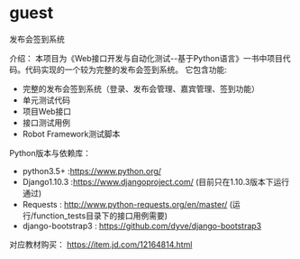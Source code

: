 # guest
发布会签到系统

介绍：
  本项目为《Web接口开发与自动化测试--基于Python语言》一书中项目代码。代码实现的一个较为完整的发布会签到系统。
  它包含功能:
  * 完整的发布会签到系统（登录、发布会管理、嘉宾管理、签到功能）
  * 单元测试代码
  * 项目Web接口
  * 接口测试用例
  * Robot Framework测试脚本


Python版本与依赖库：
  * python3.5+ :https://www.python.org/
  * Django1.10.3 :https://www.djangoproject.com/ (目前只在1.10.3版本下运行通过)
  * Requests : http://www.python-requests.org/en/master/ (运行/function_tests目录下的接口用例需要)
  * django-bootstrap3 : https://github.com/dyve/django-bootstrap3

对应教材购买：
  https://item.jd.com/12164814.html
